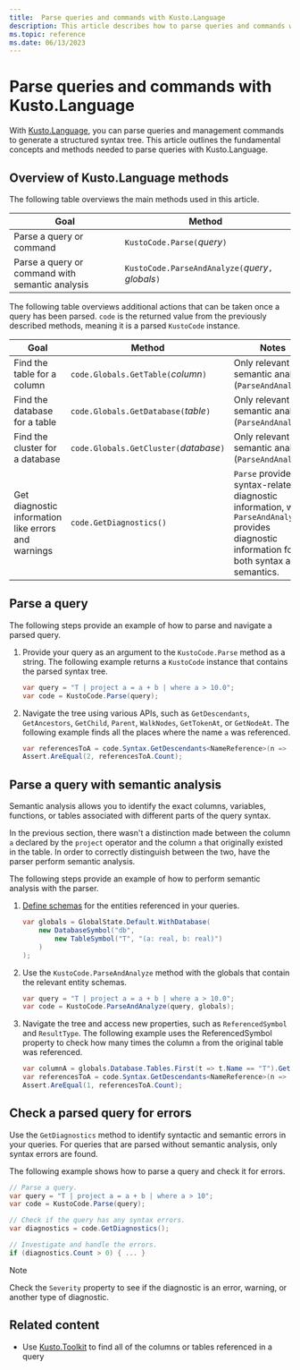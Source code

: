 ```yaml
---
title:  Parse queries and commands with Kusto.Language
description: This article describes how to parse queries and commands with the Kusto.Language library.
ms.topic: reference
ms.date: 06/13/2023
---
```


# Parse queries and commands with Kusto.Language

With [Kusto.Language](https://www.nuget.org/packages/Microsoft.Azure.Kusto.Language/), you can parse queries and management commands to generate a structured syntax tree. This article outlines the fundamental concepts and methods needed to parse queries with Kusto.Language.

## Overview of Kusto.Language methods

The following table overviews the main methods used in this article.

|Goal|Method|
|--|--|
|Parse a query or command|`KustoCode.Parse(`*query*`)`|
|Parse a query or command with semantic analysis|`KustoCode.ParseAndAnalyze(`*query*`,` *globals*`)`|

The following table overviews additional actions that can be taken once a query has been parsed. `code` is the returned value from the previously described methods, meaning it is a parsed `KustoCode` instance.

|Goal|Method|Notes|
|--|--|--|
|Find the table for a column|`code.Globals.GetTable(`*column*`)`|Only relevant for semantic analysis (`ParseAndAnalyze`).|
|Find the database for a table|`code.Globals.GetDatabase(`*table*`)`|Only relevant for semantic analysis (`ParseAndAnalyze`).|
|Find the cluster for a database|`code.Globals.GetCluster(`*database*`)`|Only relevant for semantic analysis (`ParseAndAnalyze`).|
|Get diagnostic information like errors and warnings|`code.GetDiagnostics()`|`Parse` provides syntax-related diagnostic information, while `ParseAndAnalyze` provides diagnostic information for both syntax and semantics.|

## Parse a query

The following steps provide an example of how to parse and navigate a parsed query.

1. Provide your query as an argument to the `KustoCode.Parse` method as a string. The following example returns a `KustoCode` instance that contains the parsed syntax tree.

    ```csharp
    var query = "T | project a = a + b | where a > 10.0";
    var code = KustoCode.Parse(query);
    ```

1. Navigate the tree using various APIs, such as `GetDescendants`, `GetAncestors`, `GetChild`, `Parent`, `WalkNodes`, `GetTokenAt`, or `GetNodeAt`. The following example finds all the places where the name `a` was referenced.

    ```csharp
    var referencesToA = code.Syntax.GetDescendants<NameReference>(n => n.SimpleName == "a");
    Assert.AreEqual(2, referencesToA.Count);
    ```

## Parse a query with semantic analysis

Semantic analysis allows you to identify the exact columns, variables, functions, or tables associated with different parts of the query syntax.

In the previous section, there wasn't a distinction made between the column `a` declared by the `project` operator and the column `a` that originally existed in the table. In order to correctly distinguish between the two, have the parser perform semantic analysis.

The following steps provide an example of how to perform semantic analysis with the parser.

1. [Define schemas](kusto-language-define-schemas.md) for the entities referenced in your queries.

    ```csharp
    var globals = GlobalState.Default.WithDatabase(
        new DatabaseSymbol("db",
            new TableSymbol("T", "(a: real, b: real)")
        )
    );
    ```

1. Use the `KustoCode.ParseAndAnalyze` method with the globals that contain the relevant entity schemas.

    ```csharp
    var query = "T | project a = a + b | where a > 10.0";
    var code = KustoCode.ParseAndAnalyze(query, globals);
    ```

1. Navigate the tree and access new properties, such as `ReferencedSymbol` and `ResultType`. The following example uses the ReferencedSymbol property to check how many times the column `a` from the original table was referenced.

    ```csharp
    var columnA = globals.Database.Tables.First(t => t.Name == "T").GetColumn("a");
    var referencesToA = code.Syntax.GetDescendants<NameReference>(n => n.ReferencedSymbol == columnA);
    Assert.AreEqual(1, referencesToA.Count);
    ```

## Check a parsed query for errors

Use the `GetDiagnostics` method to identify syntactic and semantic errors in your queries. For queries that are parsed without semantic analysis, only syntax errors are found.

The following example shows how to parse a query and check it for errors.

```csharp
// Parse a query.
var query = "T | project a = a + b | where a > 10";
var code = KustoCode.Parse(query);

// Check if the query has any syntax errors.
var diagnostics = code.GetDiagnostics();

// Investigate and handle the errors.
if (diagnostics.Count > 0) { ... }
```

> [!NOTE]
> Check the `Severity` property to see if the diagnostic is an error, warning, or another type of diagnostic.

## Related content

* Use [Kusto.Toolkit](https://www.nuget.org/packages/Kusto.Toolkit/) to find all of the columns or tables referenced in a query
